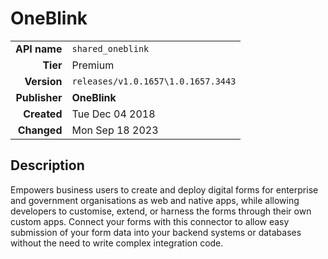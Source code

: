 # OneBlink
| | |
|-:|-|
|**API name**|`shared_oneblink`|
|**Tier**|Premium|
|**Version**|`releases/v1.0.1657\1.0.1657.3443`|
|**Publisher**|**OneBlink**|
|**Created**|Tue Dec 04 2018|
|**Changed**|Mon Sep 18 2023|

## Description
Empowers business users to create and deploy digital forms for enterprise and government organisations as web and native apps, while allowing developers to customise, extend, or harness the forms through their own custom apps. Connect your forms with this connector to allow easy submission of your form data into your backend systems or databases without the need to write complex integration code.
